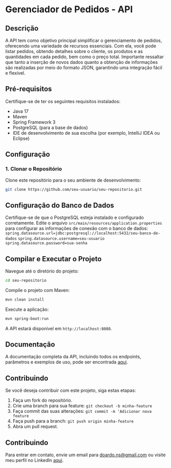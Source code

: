 # Gerenciador de Pedidos - API

## Descrição
A API tem como objetivo principal simplificar o gerenciamento de pedidos, oferecendo uma variedade de recursos essenciais. 
Com ela, você pode listar pedidos, obtendo detalhes sobre o cliente, os produtos e as quantidades em cada pedido, 
bem como o preço total. Importante ressaltar que tanto a inserção de novos dados quanto a obtenção de informações 
são realizadas por meio do formato JSON, garantindo uma integração fácil e flexível.

## Pré-requisitos
Certifique-se de ter os seguintes requisitos instalados:
- Java 17
- Maven
- Spring Framework 3
- PostgreSQL (para a base de dados)
- IDE de desenvolvimento de sua escolha (por exemplo, IntelliJ IDEA ou Eclipse)

## Configuração

### 1. Clonar o Repositório

Clone este repositório para o seu ambiente de desenvolvimento:

```bash
git clone https://github.com/seu-usuario/seu-repositorio.git
```

## Configuração do Banco de Dados
Certifique-se de que o PostgreSQL esteja instalado e configurado corretamente. Edite o arquivo 
```src/main/resources/application.properties``` para configurar as informações de conexão com o banco de dados:
```spring.datasource.url=jdbc:postgresql://localhost:5432/seu-banco-de-dados```
```spring.datasource.username=seu-usuario```<br>
```spring.datasource.password=sua-senha```

## Compilar e Executar o Projeto
Navegue até o diretório do projeto:
```bash
cd seu-repositorio
```

Compile o projeto com Maven:
```bash
mvn clean install
```

Execute a aplicação:
```bash
mvn spring-boot:run
```
A API estará disponível em `http://localhost:8080`.

## Documentação

A documentação completa da API, incluindo todos os endpoints, parâmetros e exemplos de uso, 
pode ser encontrada [aqui](https://webservices-spring-jpa-fce4ec38f89c.herokuapp.com/swagger-ui/index.html).

## Contribuindo

Se você deseja contribuir com este projeto, siga estas etapas:

1. Faça um fork do repositório. <br>
2. Crie uma branch para sua feature: `git checkout -b minha-feature` <br>
3. Faça commit das suas alterações: `git commit -m 'Adicionar nova feature` <br>
4. Faça push para a branch: `git push origin minha-feature` <br>
5. Abra um pull request. <br>

## Contribuindo

Para entrar em contato, envie um email para doardo.ns@gmail.com ou visite meu perfil no Linkedln [aqui](https://www.linkedin.com/in/carlos-eduardo-ns/).
